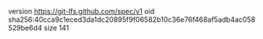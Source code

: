 version https://git-lfs.github.com/spec/v1
oid sha256:40cca9c1eced3da1dc20895f9f06582b10c36e76f468af5adb4ac058529be6d4
size 141
